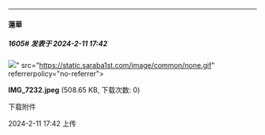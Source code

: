 *****

####  蓮華  
##### 1605#       发表于 2024-2-11 17:42

<img src="https://img.saraba1st.com/forum/202402/11/174220t7nvkvvxdd1ogj2g.jpeg" referrerpolicy="no-referrer">" src="https://static.saraba1st.com/image/common/none.gif" referrerpolicy="no-referrer">

<strong>IMG_7232.jpeg</strong> (508.65 KB, 下载次数: 0)

下载附件

2024-2-11 17:42 上传

